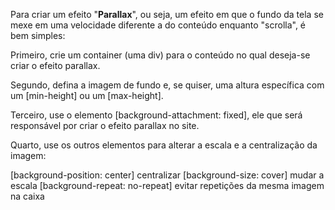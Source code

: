 
Para criar um efeito "**Parallax**", ou seja, um efeito em que o fundo da tela se mexe em uma velocidade diferente a do conteúdo enquanto "scrolla", é bem simples:


Primeiro, crie um container (uma div) para o conteúdo no qual deseja-se criar o efeito parallax.

Segundo, defina a imagem de fundo e, se quiser, uma altura específica com um [min-height] ou um [max-height].

Terceiro, use o elemento [background-attachment: fixed], ele que será responsável por criar o efeito parallax no site.

Quarto, use os outros elementos para alterar a escala e a centralização da imagem:

[background-position: center] centralizar
[background-size: cover] mudar a escala
[background-repeat: no-repeat] evitar repetições da mesma imagem na caixa